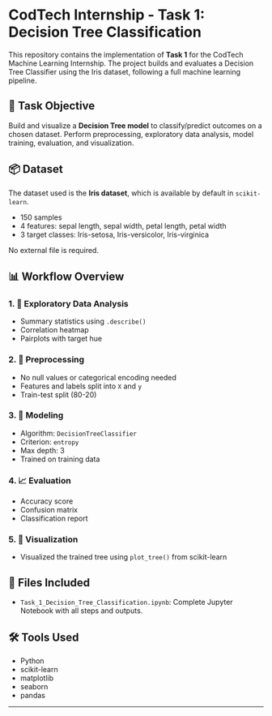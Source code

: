# CodTech Internship - Task 1: Decision Tree Classification

This repository contains the implementation of **Task 1** for the CodTech Machine Learning Internship. The project builds and evaluates a Decision Tree Classifier using the Iris dataset, following a full machine learning pipeline.

## 🎯 Task Objective
Build and visualize a **Decision Tree model** to classify/predict outcomes on a chosen dataset. Perform preprocessing, exploratory data analysis, model training, evaluation, and visualization.

## 📦 Dataset
The dataset used is the **Iris dataset**, which is available by default in `scikit-learn`.

- 150 samples
- 4 features: sepal length, sepal width, petal length, petal width
- 3 target classes: Iris-setosa, Iris-versicolor, Iris-virginica

No external file is required.

## 📊 Workflow Overview

### 1. 🧪 **Exploratory Data Analysis**
- Summary statistics using `.describe()`
- Correlation heatmap
- Pairplots with target hue

### 2. 🧹 **Preprocessing**
- No null values or categorical encoding needed
- Features and labels split into `X` and `y`
- Train-test split (80-20)

### 3. 🌳 **Modeling**
- Algorithm: `DecisionTreeClassifier`
- Criterion: `entropy`
- Max depth: 3
- Trained on training data

### 4. 📈 **Evaluation**
- Accuracy score
- Confusion matrix
- Classification report

### 5. 🌿 **Visualization**
- Visualized the trained tree using `plot_tree()` from scikit-learn

## 📁 Files Included
- `Task_1_Decision_Tree_Classification.ipynb`: Complete Jupyter Notebook with all steps and outputs.

## 🛠️ Tools Used
- Python
- scikit-learn
- matplotlib
- seaborn
- pandas

---

